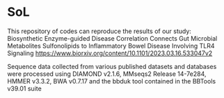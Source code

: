 # SoL
This repository of codes can reproduce the results of our study: Biosynthetic Enzyme-guided Disease Correlation Connects Gut Microbial Metabolites Sulfonolipids to Inflammatory Bowel Disease Involving TLR4 Signaling
https://www.biorxiv.org/content/10.1101/2023.03.16.533047v2

Sequence data collected from various published datasets and databases were processed using DIAMOND v2.1.6, MMseqs2 Release 14-7e284, HMMER v3.3.2, BWA v0.7.17 and the bbduk tool contained in the BBTools v39.01 suite
